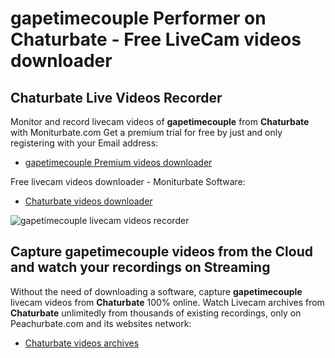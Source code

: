 # gapetimecouple Performer on Chaturbate - Free LiveCam videos downloader

## Chaturbate Live Videos Recorder

Monitor and record livecam videos of **gapetimecouple** from **Chaturbate** with Moniturbate.com
Get a premium trial for free by just and only registering with your Email address:
* [gapetimecouple Premium videos downloader](https://moniturbate.com/request-demo-licence-key.html)

Free livecam videos downloader - Moniturbate Software:
* [Chaturbate videos downloader](https://moniturbate.com/moniturbate-download-software.html)

![gapetimecouple livecam videos recorder](https://peachurnet.com/templates/moniturbate-software.png)


## Capture gapetimecouple videos from the Cloud and watch your recordings on Streaming

Without the need of downloading a software, capture **gapetimecouple** livecam videos from **Chaturbate** 100% online.
Watch Livecam archives from **Chaturbate** unlimitedly from thousands of existing recordings, only on Peachurbate.com and its websites network:
* [Chaturbate videos archives](https://peachurnet.com/)